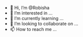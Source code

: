 - 👋 Hi, I’m @Robisha
- 👀 I’m interested in ...
- 🌱 I’m currently learning ...
- 💞️ I’m looking to collaborate on ...
- 📫 How to reach me ...

<!---
Robisha/Robisha is a ✨ special ✨ repository because its `README.md` (this file) appears on your GitHub profile.
You can click the Preview link to take a look at your changes.
--->
